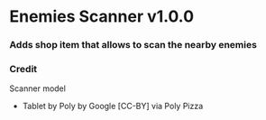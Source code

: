 # Enemies Scanner v1.0.0
### Adds shop item that allows to scan the nearby enemies

### Credit
Scanner model
* Tablet by Poly by Google [CC-BY] via Poly Pizza
